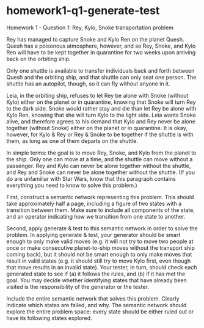 # homework1-q1-generate-test
Homework 1 - Question 1: Rey, Kylo, Snoke transportation problem

Rey has managed to capture Snoke and Kylo Ren on the planet Quesh. Quesh has a poisonous atmosphere, however, and so Rey, Snoke, and Kylo Ren will have to be kept together in quarantine for two weeks upon arriving back on the orbiting ship.

Only one shuttle is available to transfer individuals back and forth between Quesh and the orbiting ship, and that shuttle can only seat one person. The shuttle has an autopilot, though, so it can fly without anyone in it.

Leia, in the orbiting ship, refuses to let Rey be alone with Snoke (without Kylo) either on the planet or in quarantine, knowing that Snoke will turn Rey to the dark side. Snoke would rather stay and die than let Rey be alone with Kylo Ren, knowing that she will turn Kylo to the light side. Leia wants Snoke alive, and therefore agrees to his demand that Kylo and Rey never be alone together (without Snoke) either on the planet or in quarantine. It is okay, however, for Kylo & Rey or Rey & Snoke to be together if the shuttle is with them, as long as one of them departs on the shuttle.

In simple terms: the goal is to move Rey, Snoke, and Kylo from the planet to the ship. Only one can move at a time, and the shuttle can move without a passenger. Rey and Kylo can never be alone together without the shuttle, and Rey and Snoke can never be alone together without the shuttle. (If you do are unfamiliar with Star Wars, know that this paragraph contains everything you need to know to solve this problem.)

First, construct a semantic network representing this problem. This should take approximately half a page, including a figure of two states with a transition between them. Make sure to include all components of the state, and an operator indicating how we transition from one state to another.

Second, apply generate & test to this semantic network in order to solve the problem. In applying generate & test, your generator should be smart enough to only make valid moves (e.g. it will not try to move two people at once or make consecutive planet-to-ship moves without the transport ship coming back), but it should not be smart enough to only make moves that result in valid states (e.g. it should still try to move Kylo first, even though that move results in an invalid state). Your tester, in turn, should check each generated state to see if (a) it follows the rules, and (b) if it has met the goal. You may decide whether identifying states that have already been visited is the responsibility of the generator or the tester.

Include the entire semantic network that solves this problem. Clearly indicate which states are failed, and why. The semantic network should explore the entire problem space: every state should be either ruled out or have its following states explored.
